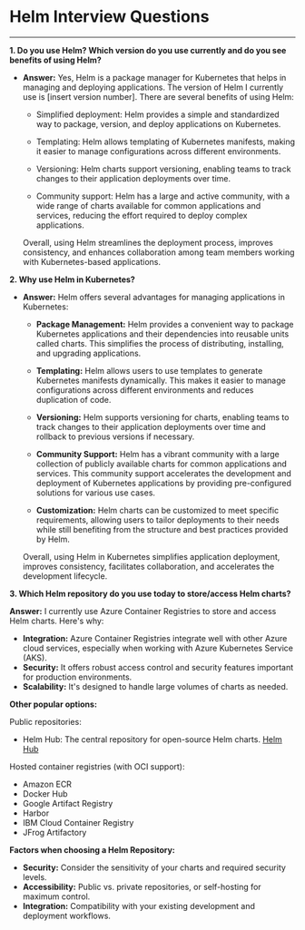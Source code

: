 # Helm Interview Questions

---

**1. Do you use Helm? Which version do you use currently and do you see benefits
of using Helm?**

- **Answer:** Yes, Helm is a package manager for Kubernetes that helps in
  managing and deploying applications. The version of Helm I currently use is
  [insert version number]. There are several benefits of using Helm:

  - Simplified deployment: Helm provides a simple and standardized way to
    package, version, and deploy applications on Kubernetes.

  - Templating: Helm allows templating of Kubernetes manifests, making it easier
    to manage configurations across different environments.

  - Versioning: Helm charts support versioning, enabling teams to track changes
    to their application deployments over time.

  - Community support: Helm has a large and active community, with a wide range
    of charts available for common applications and services, reducing the
    effort required to deploy complex applications.

  Overall, using Helm streamlines the deployment process, improves consistency,
  and enhances collaboration among team members working with Kubernetes-based
  applications.

**2. Why use Helm in Kubernetes?**

- **Answer:** Helm offers several advantages for managing applications in
  Kubernetes:

  - **Package Management:** Helm provides a convenient way to package Kubernetes
    applications and their dependencies into reusable units called charts. This
    simplifies the process of distributing, installing, and upgrading
    applications.

  - **Templating:** Helm allows users to use templates to generate Kubernetes
    manifests dynamically. This makes it easier to manage configurations across
    different environments and reduces duplication of code.

  - **Versioning:** Helm supports versioning for charts, enabling teams to track
    changes to their application deployments over time and rollback to previous
    versions if necessary.

  - **Community Support:** Helm has a vibrant community with a large collection
    of publicly available charts for common applications and services. This
    community support accelerates the development and deployment of Kubernetes
    applications by providing pre-configured solutions for various use cases.

  - **Customization:** Helm charts can be customized to meet specific
    requirements, allowing users to tailor deployments to their needs while
    still benefiting from the structure and best practices provided by Helm.

  Overall, using Helm in Kubernetes simplifies application deployment, improves
  consistency, facilitates collaboration, and accelerates the development
  lifecycle.

**3. Which Helm repository do you use today to store/access Helm charts?**

**Answer:** I currently use Azure Container Registries to store and access Helm
charts. Here's why:

- **Integration:** Azure Container Registries integrate well with other Azure
  cloud services, especially when working with Azure Kubernetes Service (AKS).
- **Security:** It offers robust access control and security features important
  for production environments.
- **Scalability:** It's designed to handle large volumes of charts as needed.

**Other popular options:**

Public repositories:

- Helm Hub: The central repository for open-source Helm charts.
  [Helm Hub](https://hub.helm.sh)

Hosted container registries (with OCI support):

- Amazon ECR
- Docker Hub
- Google Artifact Registry
- Harbor
- IBM Cloud Container Registry
- JFrog Artifactory

**Factors when choosing a Helm Repository:**

- **Security:** Consider the sensitivity of your charts and required security
  levels.
- **Accessibility:** Public vs. private repositories, or self-hosting for
  maximum control.
- **Integration:** Compatibility with your existing development and deployment
  workflows.
